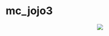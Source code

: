 # mc_jojo3
<p align="center">
  <img src="https://count.getloli.com/get/@mcjojo3?theme=minecraft" />
</p>
